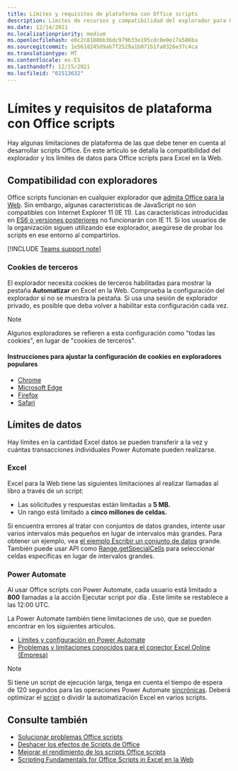 ```yaml
---
title: Límites y requisitos de plataforma con Office scripts
description: Límites de recursos y compatibilidad del explorador para Office scripts cuando se usan con Excel en la Web
ms.date: 12/14/2021
ms.localizationpriority: medium
ms.openlocfilehash: e0c2c8108bb36dc979b33e195cdc0e0e17a586ba
ms.sourcegitcommit: 1e561d245d9ab7f2529a1b071b1fa0326e37c4ca
ms.translationtype: MT
ms.contentlocale: es-ES
ms.lasthandoff: 12/15/2021
ms.locfileid: "61513632"
---
```

# <a name="platform-limits-and-requirements-with-office-scripts"></a>Límites y requisitos de plataforma con Office scripts

Hay algunas limitaciones de plataforma de las que debe tener en cuenta al desarrollar scripts Office. En este artículo se detalla la compatibilidad del explorador y los límites de datos para Office scripts para Excel en la Web.

## <a name="browser-support"></a>Compatibilidad con exploradores

Office scripts funcionan en cualquier explorador que [admita Office para la Web](https://support.microsoft.com/office/ad1303e0-a318-47aa-b409-d3a5eb44e452). Sin embargo, algunas características de JavaScript no son compatibles con Internet Explorer 11 (IE 11). Las características introducidas en [ES6 o versiones posteriores](https://www.w3schools.com/Js/js_es6.asp) no funcionarán con IE 11. Si los usuarios de la organización siguen utilizando ese explorador, asegúrese de probar los scripts en ese entorno al compartirlos.

[!INCLUDE [Teams support note](../includes/teams-support-note.md)]

### <a name="third-party-cookies"></a>Cookies de terceros

El explorador necesita cookies de terceros habilitadas para mostrar la pestaña **Automatizar** en Excel en la Web. Comprueba la configuración del explorador si no se muestra la pestaña. Si usa una sesión de explorador privado, es posible que deba volver a habilitar esta configuración cada vez.

> [!NOTE]
> Algunos exploradores se refieren a esta configuración como "todas las cookies", en lugar de "cookies de terceros".

#### <a name="instructions-for-adjusting-cookie-settings-in-popular-browsers"></a>Instrucciones para ajustar la configuración de cookies en exploradores populares

- [Chrome](https://support.google.com/chrome/answer/95647)
- [Microsoft Edge](https://support.microsoft.com/microsoft-edge/597f04f2-c0ce-f08c-7c2b-541086362bd2)
- [Firefox](https://support.mozilla.org/kb/disable-third-party-cookies)
- [Safari](https://support.apple.com/guide/safari/manage-cookies-and-website-data-sfri11471/mac)

## <a name="data-limits"></a>Límites de datos

Hay límites en la cantidad Excel datos se pueden transferir a la vez y cuántas transacciones individuales Power Automate pueden realizarse.

### <a name="excel"></a>Excel

Excel para la Web tiene las siguientes limitaciones al realizar llamadas al libro a través de un script:

- Las solicitudes y respuestas están limitadas a **5 MB.**
- Un rango está limitado a **cinco millones de celdas.**

Si encuentra errores al tratar con conjuntos de datos grandes, intente usar varios intervalos más pequeños en lugar de intervalos más grandes. Para obtener un ejemplo, vea [el ejemplo Escribir un conjunto de datos](../resources/samples/write-large-dataset.md) grande. También puede usar API como [Range.getSpecialCells](/javascript/api/office-scripts/excelscript/excelscript.range#getSpecialCells_cellType__cellValueType_) para seleccionar celdas específicas en lugar de intervalos grandes.

### <a name="power-automate"></a>Power Automate

Al usar Office scripts con Power Automate, cada usuario está limitado a **800** llamadas a la acción Ejecutar script por día . Este límite se restablece a las 12:00 UTC.

La Power Automate también tiene limitaciones de uso, que se pueden encontrar en los siguientes artículos.

- [Límites y configuración en Power Automate](/power-automate/limits-and-config)
- [Problemas y limitaciones conocidos para el conector Excel Online (Empresa)](/connectors/excelonlinebusiness/#known-issues-and-limitations)

> [!NOTE]
> Si tiene un script de ejecución larga, tenga en cuenta el tiempo de espera de 120 segundos para las operaciones Power Automate [sincrónicas](/power-automate/limits-and-config#timeout). Deberá optimizar el [script](../develop/web-client-performance.md) o dividir la automatización Excel en varios scripts.

## <a name="see-also"></a>Consulte también

- [Solucionar problemas Office scripts](troubleshooting.md)
- [Deshacer los efectos de Scripts de Office](undo.md)
- [Mejorar el rendimiento de los scripts Office scripts](../develop/web-client-performance.md)
- [Scripting Fundamentals for Office Scripts in Excel en la Web](../develop/scripting-fundamentals.md)
